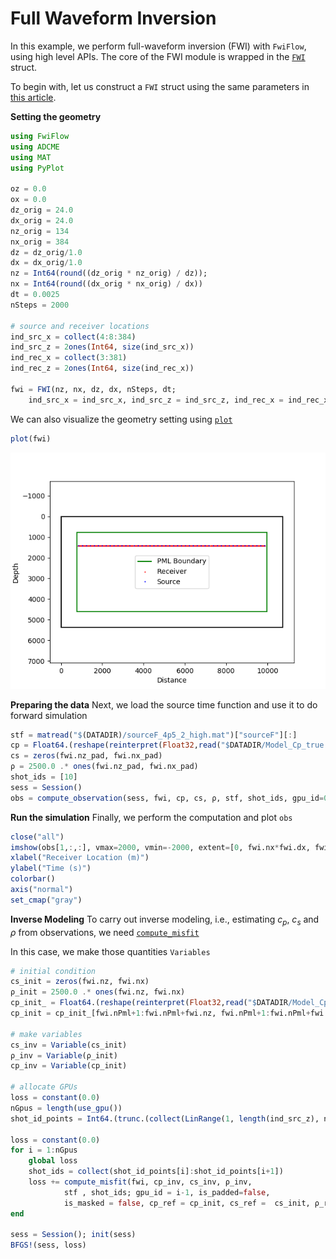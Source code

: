 # Full Waveform Inversion

In this example, we perform full-waveform inversion (FWI) with `FwiFlow`, using high level APIs. The core of the FWI module is wrapped in the [`FWI`](@ref) struct. 

To begin with, let us construct a `FWI` struct using the same parameters in [this article](./fwi_lowlevel.md). 

**Setting the geometry**
```julia
using FwiFlow
using ADCME
using MAT
using PyPlot

oz = 0.0 
ox = 0.0
dz_orig = 24.0 
dx_orig = 24.0 
nz_orig = 134 
nx_orig = 384 
dz = dz_orig/1.0
dx = dx_orig/1.0
nz = Int64(round((dz_orig * nz_orig) / dz));
nx = Int64(round((dx_orig * nx_orig) / dx))
dt = 0.0025
nSteps = 2000

# source and receiver locations
ind_src_x = collect(4:8:384)
ind_src_z = 2ones(Int64, size(ind_src_x))
ind_rec_x = collect(3:381)
ind_rec_z = 2ones(Int64, size(ind_rec_x))

fwi = FWI(nz, nx, dz, dx, nSteps, dt; 
    ind_src_x = ind_src_x, ind_src_z = ind_src_z, ind_rec_x = ind_rec_x, ind_rec_z = ind_rec_z)
```

We can also visualize the geometry setting using [`plot`](@ref)
```julia
plot(fwi)
```
![](./assets/../../assets/fwidomain.png)

**Preparing the data**
Next, we load the source time function and use it to do forward simulation 
```julia
stf = matread("$(DATADIR)/sourceF_4p5_2_high.mat")["sourceF"][:]
cp = Float64.(reshape(reinterpret(Float32,read("$DATADIR/Model_Cp_true.bin")), (fwi.nz_pad, fwi.nx_pad)))|>Array
cs = zeros(fwi.nz_pad, fwi.nx_pad)
ρ = 2500.0 .* ones(fwi.nz_pad, fwi.nx_pad)
shot_ids = [10]
sess = Session()
obs = compute_observation(sess, fwi, cp, cs, ρ, stf, shot_ids, gpu_id=0, is_padded=true)
```

**Run the simulation**
Finally, we perform the computation and plot `obs`
```julia
close("all")
imshow(obs[1,:,:], vmax=2000, vmin=-2000, extent=[0, fwi.nx*fwi.dx, fwi.dt*(fwi.nSteps-1), 0])
xlabel("Receiver Location (m)")
ylabel("Time (s)")
colorbar()
axis("normal")
set_cmap("gray")
```

**Inverse Modeling**
To carry out inverse modeling, i.e., estimating $c_p$, $c_s$ and $\rho$ from observations, we need [`compute_misfit`](@ref)

In this case, we make those quantities `Variables`
```julia
# initial condition
cs_init = zeros(fwi.nz, fwi.nx)
ρ_init = 2500.0 .* ones(fwi.nz, fwi.nx)
cp_init_ = Float64.(reshape(reinterpret(Float32,read("$DATADIR/Model_Cp_init_1D.bin")), (fwi.nz_pad, fwi.nx_pad)))|>Array
cp_init = cp_init_[fwi.nPml+1:fwi.nPml+fwi.nz, fwi.nPml+1:fwi.nPml+fwi.nx]

# make variables
cs_inv = Variable(cs_init)
ρ_inv = Variable(ρ_init)
cp_inv = Variable(cp_init)

# allocate GPUs
loss = constant(0.0)
nGpus = length(use_gpu())
shot_id_points = Int64.(trunc.(collect(LinRange(1, length(ind_src_z), nGpus+1))))

loss = constant(0.0)
for i = 1:nGpus
    global loss
    shot_ids = collect(shot_id_points[i]:shot_id_points[i+1])
    loss += compute_misfit(fwi, cp_inv, cs_inv, ρ_inv, 
            stf , shot_ids; gpu_id = i-1, is_padded=false,
            is_masked = false, cp_ref = cp_init, cs_ref =  cs_init, ρ_ref = ρ_init)
end

sess = Session(); init(sess)
BFGS!(sess, loss)
```
